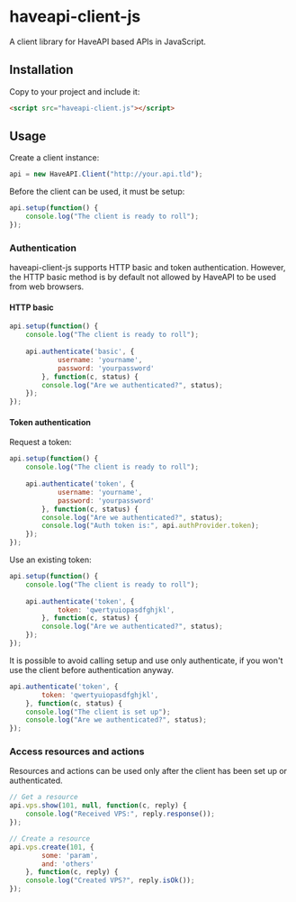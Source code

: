 haveapi-client-js
=================
A client library for HaveAPI based APIs in JavaScript.

Installation
------------
Copy to your project and include it:

```html
<script src="haveapi-client.js"></script>
```

Usage
-----

Create a client instance:

```js
api = new HaveAPI.Client("http://your.api.tld");
```

Before the client can be used, it must be setup:

```js
api.setup(function() {
	console.log("The client is ready to roll");
});
```

### Authentication
haveapi-client-js supports HTTP basic and token authentication. However, the HTTP basic
method is by default not allowed by HaveAPI to be used from web browsers.

#### HTTP basic

```js
api.setup(function() {
	console.log("The client is ready to roll");
	
	api.authenticate('basic', {
			username: 'yourname',
			password: 'yourpassword'
		}, function(c, status) {
		console.log("Are we authenticated?", status);
	});
});
```

#### Token authentication
Request a token:

```js
api.setup(function() {
	console.log("The client is ready to roll");
	
	api.authenticate('token', {
			username: 'yourname',
			password: 'yourpassword'
		}, function(c, status) {
		console.log("Are we authenticated?", status);
		console.log("Auth token is:", api.authProvider.token);
	});
});
```

Use an existing token:

```js
api.setup(function() {
	console.log("The client is ready to roll");
	
	api.authenticate('token', {
			token: 'qwertyuiopasdfghjkl',
		}, function(c, status) {
		console.log("Are we authenticated?", status);
	});
});
```

It is possible to avoid calling setup and use only authenticate, if
you won't use the client before authentication anyway.

```js
api.authenticate('token', {
		token: 'qwertyuiopasdfghjkl',
	}, function(c, status) {
	console.log("The client is set up");
	console.log("Are we authenticated?", status);
});
```

### Access resources and actions
Resources and actions can be used only after the client has been set up
or authenticated.

```js
// Get a resource
api.vps.show(101, null, function(c, reply) {
	console.log("Received VPS:", reply.response());
});

// Create a resource
api.vps.create(101, {
		some: 'param',
		and: 'others'
	}, function(c, reply) {
	console.log("Created VPS?", reply.isOk());
});
```
